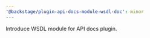```yaml
---
'@backstage/plugin-api-docs-module-wsdl-doc': minor
---
```


Introduce WSDL module for API docs plugin.
